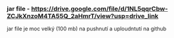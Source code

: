 ### jar file - https://drive.google.com/file/d/1NL5qqrCbw-ZCJkXnzoM4TA55Q_2aHmrT/view?usp=drive_link
jar file je moc velký (100 mb) na pushnutí a uploudntutí na github
